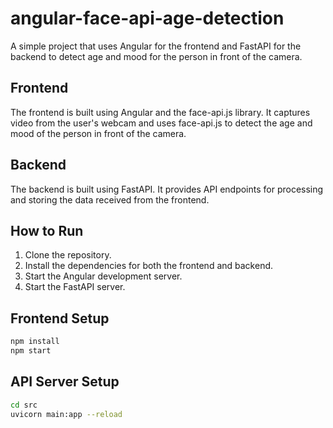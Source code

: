 # angular-face-api-age-detection
A simple project that uses Angular for the frontend and FastAPI for the backend to detect age and mood for the person in front of the camera.

## Frontend
The frontend is built using Angular and the face-api.js library. It captures video from the user's webcam and uses face-api.js to detect the age and mood of the person in front of the camera.

## Backend
The backend is built using FastAPI. It provides API endpoints for processing and storing the data received from the frontend.

## How to Run
1. Clone the repository.
2. Install the dependencies for both the frontend and backend.
3. Start the Angular development server.
4. Start the FastAPI server.

## Frontend Setup
```sh
npm install
npm start
```
## API Server Setup
```sh
cd src
uvicorn main:app --reload
```
